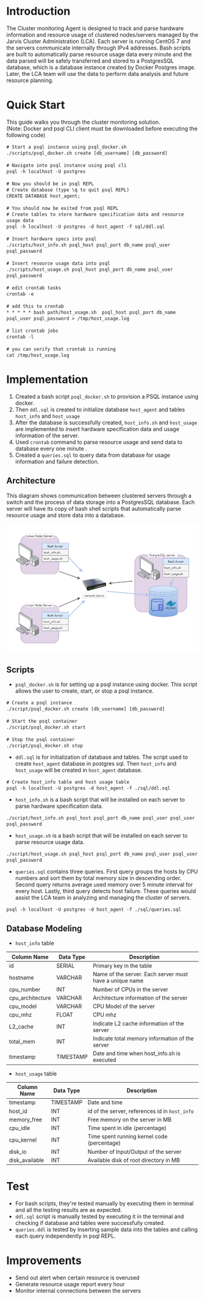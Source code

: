 # Introduction

The Cluster monitoring Agent is designed to track and parse hardware information and resource usage of clustered nodes/servers 
managed by the Jarvis Cluster Administration (LCA). Each server is running CentOS 7 and the servers communicate 
internally through IPv4 addresses. Bash scripts are built to automatically parse resource usage data every minute and 
the data parsed will be safely transferred and stored to a PostgresSQL database, which is a database instance created 
by Docker Postgres image. Later, the LCA team will use the data to perform data analysis and future resource planning.

# Quick Start

This guide walks you through the cluster monitoring solution. \
(Note: Docker and psql CLI client must be downloaded before executing the following code) 

```
# Start a psql instance using psql_docker.sh
./scripts/psql_docker.sh create [db_username] [db_password]

# Navigate into psql instance using psql cli
psql -h localhost -U postgres

# Now you should be in psql REPL 
# Create database (type \q to quit psql REPL)
CREATE DATABASE host_agent;

# You should now be exited from psql REPL
# Create tables to store hardware specification data and resource usage data
psql -h localhost -U postgres -d host_agent -f sql/ddl.sql

# Insert hardware specs into psql 
./scripts/host_info.sh psql_host psql_port db_name psql_user psql_password

# Insert resource usage data into psql
./scripts/host_usage.sh psql_host psql_port db_name psql_user psql_password

# edit crontab tasks 
crontab -e

# add this to crontab
* * * * * bash path/host_usage.sh  psql_host psql_port db_name psql_user psql_password > /tmp/host_usage.log

# list crontab jobs
crontab -l

# you can verify that crontab is running 
cat /tmp/host_usage.log
```

# Implementation

1. Created a bash script `psql_docker.sh` to provision a PSQL instance using docker.
1. Then `ddl.sql` is created to initialize database `host_agent` and tables `host_info` and `host_usage`
1. After the database is successfully created, `host_info.sh` and `host_usage` are implemented to insert hardware 
   specification data and usage information of the server.
1. Used `crontab` command to parse resource usage and send data to database every one minute .
1. Created a `queries.sql` to query data from database for usage information and failure detection.

## Architecture

This diagram shows communication between clustered servers through a switch and the process of data storage into a 
PostgresSQL database. Each server will have its copy of bash shell scripts that automatically parse resource usage 
and store data into a database.

![Linux_sql_architecture](./assets/Linux_SQL_Architecture.png)

## Scripts

* `psql_docker.sh` is for setting up a psql instance using docker. This script allows the user to create, start, or stop
  a psql instance.
```
# Create a psql instance
./script/psql_docker.sh create [db_username] [db_password]

# Start the psql container
./script/psql_docker.sh start

# Stop the psql container
./script/psql_docker.sh stop
```
* `ddl.sql` is for initialization of database and tables. The script used to create `host_agent` database in postgres
  sql. Then `host_info`  and `host_usage` will be created in `host_agent` database.
```
# Create host_info table and host usage table
psql -h localhost -U postgres -d host_agent -f ./sql/ddl.sql
```  
* `host_info.sh` is a bash script that will be installed on each server to parse hardware specification data.
```
./script/host_info.sh psql_host psql_port db_name psql_user psql_user psql_password
```
* `host_usage.sh` is a bash script that will be installed on each server to parse resource usage data.
```
./script/host_usage.sh psql_host psql_port db_name psql_user psql_user psql_password
```
* `queries.sql` contains three queries. First query groups the hosts by CPU numbers and sort them by total memory size 
in descending order. Second query returns average used memory over 5 minute interval for every host. Lastly, third query
  detects host failure. These queries would assist the LCA team in analyzing and managing the cluster of servers.
```
psql -h localhost -U postgres -d host_agent -f ./sql/queries.sql
```  
## Database Modeling

* `host_info` table

Column Name | Data Type | Description
------------ | ------------- | -----------
id | SERIAL | Primary key in the table
hostname | VARCHAR | Name of the server. Each server must have a unique name
cpu_number | INT | Number of CPUs in the server
cpu_architecture | VARCHAR | Architecture information of the server
cpu_model | VARCHAR | CPU Model of the server
cpu_mhz | FLOAT | CPU mhz
L2_cache | INT | Indicate L2 cache information of the server
total_mem | INT | Indicate total memory information of the server 
timestamp | TIMESTAMP | Date and time when host_info.sh is executed
  
* `host_usage` table

Column Name | Data Type | Description
------------|-----------|------------
timestamp | TIMESTAMP | Date and time
host_id | INT | id of the server, references id in `host_info`
memory_free | INT | Free memory on the server in MB
cpu_idle | INT | Time spent in idle (percentage)
cpu_kernel | INT | Time spent running kernel code (percentage)
disk_io | INT | Number of Input/Output of the server
disk_available | INT | Available disk of root directory in MB 

# Test

* For bash scripts, they're tested manually by executing them in terminal and all the testing results are as expected.
* `ddl.sql` script is manually tested by executing it in the terminal and checking if database and tables were 
  successfully created.
* `queries.ddl` is tested by inserting sample data into the tables and calling each query independently in psql REPL.

# Improvements

* Send out alert when certain resource is overused
* Generate resource usage report every hour 
* Monitor internal connections between the servers
